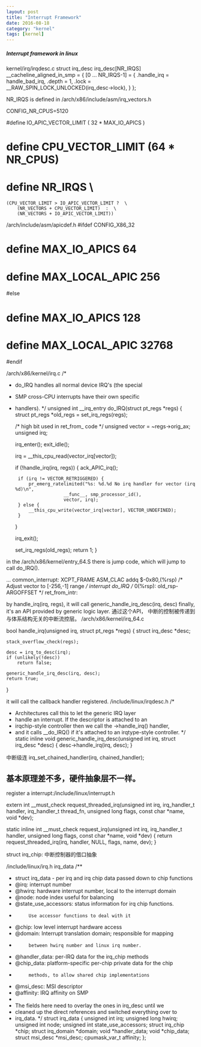 ```yaml
---
layout: post
title: "Interrupt Framework"
date: 2016-08-18
category: "kernel" 
tags: [kernel]
---
```


##### Interrupt framework in linux
kernel/irq/irqdesc.c
struct irq_desc irq_desc[NR_IRQS] __cacheline_aligned_in_smp = {
	[0 ... NR_IRQS-1] = {
		.handle_irq	= handle_bad_irq,
		.depth		= 1,
		.lock		= __RAW_SPIN_LOCK_UNLOCKED(irq_desc->lock),
	}
};

NR_IRQS is defined in /arch/x86/include/asm/irq_vectors.h

CONFIG_NR_CPUS=5120

#define IO_APIC_VECTOR_LIMIT		( 32 * MAX_IO_APICS )
# define CPU_VECTOR_LIMIT		(64 * NR_CPUS)
# define NR_IRQS					\
	(CPU_VECTOR_LIMIT > IO_APIC_VECTOR_LIMIT ?	\
		(NR_VECTORS + CPU_VECTOR_LIMIT)  :	\
		(NR_VECTORS + IO_APIC_VECTOR_LIMIT))

/arch/include/asm/apicdef.h
#ifdef CONFIG_X86_32
# define MAX_IO_APICS 64
# define MAX_LOCAL_APIC 256
#else
# define MAX_IO_APICS 128
# define MAX_LOCAL_APIC 32768
#endif


/arch/x86/kernel/irq.c
/*
 * do_IRQ handles all normal device IRQ's (the special
 * SMP cross-CPU interrupts have their own specific
 * handlers).
 */
unsigned int __irq_entry do_IRQ(struct pt_regs *regs)
{
	struct pt_regs *old_regs = set_irq_regs(regs);

	/* high bit used in ret_from_ code  */
	unsigned vector = ~regs->orig_ax;
	unsigned irq;

	irq_enter();
	exit_idle();

	irq = __this_cpu_read(vector_irq[vector]);

	if (!handle_irq(irq, regs)) {
		ack_APIC_irq();

		if (irq != VECTOR_RETRIGGERED) {
			pr_emerg_ratelimited("%s: %d.%d No irq handler for vector (irq %d)\n",
					     __func__, smp_processor_id(),
					     vector, irq);
		} else {
			__this_cpu_write(vector_irq[vector], VECTOR_UNDEFINED);
		}
	}

	irq_exit();

	set_irq_regs(old_regs);
	return 1;
}

in the /arch/x86/kernel/entry_64.S
there is jump code, which will jump to call do_IRQ().

...
common_interrupt:
	XCPT_FRAME
	ASM_CLAC
	addq $-0x80,(%rsp)		/* Adjust vector to [-256,-1] range */
	interrupt do_IRQ
	/* 0(%rsp): old_rsp-ARGOFFSET */
ret_from_intr:


by handle_irq(irq, regs), it will call generic_handle_irq_desc(irq, desc) finally, it's an API provided by generic logic layer.
通过这个API， 中断的控制被传递到与体系结构无关的中断流控层。
/arch/x86/kernel/irq_64.c

bool handle_irq(unsigned irq, struct pt_regs *regs)
{
	struct irq_desc *desc;

	stack_overflow_check(regs);

	desc = irq_to_desc(irq);
	if (unlikely(!desc))
		return false;

	generic_handle_irq_desc(irq, desc);
	return true;
}

it will call the callback handler registered.
/include/linux/irqdesc.h
/*
 * Architectures call this to let the generic IRQ layer
 * handle an interrupt. If the descriptor is attached to an
 * irqchip-style controller then we call the ->handle_irq() handler,
 * and it calls __do_IRQ() if it's attached to an irqtype-style controller.
 */
static inline void generic_handle_irq_desc(unsigned int irq, struct irq_desc *desc)
{
	desc->handle_irq(irq, desc);
}

中断级连
irq_set_chained_handler(irq, chained_handler);

基本原理差不多，硬件抽象层不一样。 
----------------------------------
register a interrupt:/include/linux/interrupt.h

extern int __must_check
request_threaded_irq(unsigned int irq, irq_handler_t handler,
		     irq_handler_t thread_fn,
		     unsigned long flags, const char *name, void *dev);

static inline int __must_check
request_irq(unsigned int irq, irq_handler_t handler, unsigned long flags,
	    const char *name, void *dev)
{
	return request_threaded_irq(irq, handler, NULL, flags, name, dev);
}

struct irq_chip: 中断控制器的借口抽象


/include/linux/irq.h
irq_data
/**
 * struct irq_data - per irq and irq chip data passed down to chip functions
 * @irq:		interrupt number
 * @hwirq:		hardware interrupt number, local to the interrupt domain
 * @node:		node index useful for balancing
 * @state_use_accessors: status information for irq chip functions.
 *			Use accessor functions to deal with it
 * @chip:		low level interrupt hardware access
 * @domain:		Interrupt translation domain; responsible for mapping
 *			between hwirq number and linux irq number.
 * @handler_data:	per-IRQ data for the irq_chip methods
 * @chip_data:		platform-specific per-chip private data for the chip
 *			methods, to allow shared chip implementations
 * @msi_desc:		MSI descriptor
 * @affinity:		IRQ affinity on SMP
 *
 * The fields here need to overlay the ones in irq_desc until we
 * cleaned up the direct references and switched everything over to
 * irq_data.
 */
struct irq_data {
	unsigned int		irq;
	unsigned long		hwirq;
	unsigned int		node;
	unsigned int		state_use_accessors;
	struct irq_chip		*chip;
	struct irq_domain	*domain;
	void			*handler_data;
	void			*chip_data;
	struct msi_desc		*msi_desc;
	cpumask_var_t		affinity;
};

